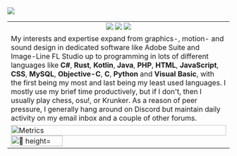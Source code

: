 <img src="https://telegra.ph/file/8c8d914d2d1c615fc30eb.jpg">
<table>
  <tr>
    <td align=center>
      <img src="https://hits.seeyoufarm.com/api/count/incr/badge.svg?url=https%3A%2F%2Fgithub.com%2FUWU-TEAM&icon=github.svg&icon_color=%23FFFFFF&title=hits&edge_flat=false">
      <img src="https://img.shields.io/github/followers/UWU-TEAM">
      <img src="https://img.shields.io/github/stars/UWU-TEAM?style=social">
    </td>
  </tr>
  <tr>
    <td>
      My interests and expertise expand from graphics-, motion- and sound design in dedicated software like Adobe Suite and Image-Line FL Studio up to programming in lots of different languages like <b>C#</b>, <b>Rust</b>, <b>Kotlin</b>, <b>Java</b>, <b>PHP</b>, <b>HTML</b>, <b>JavaScript</b>, <b>CSS</b>, <b>MySQL</b>, <b>Objective-C</b>, <b>C</b>, <b>Python</b> and <b>Visual Basic</b>, with the first
      being my most and last being my least used languages. I mostly use my brief time productively, but if I don't, then I usually play chess, osu!, or Krunker.
      As a reason of peer pressure, I generally hang around on Discord but maintain daily activity on my email inbox and a couple of other forums.
  </td>
</tr>
<tr>
  <td>
    <img src="https://github.com/UWU-TEAM/.github/blob/main/github-metrics.svg" alt="Metrics" width="100%">
    <img src="https://gist.githubusercontent.com/UntuKemeng/ea8e740bf8cb5432399ecbb3a04bc84f/raw/WeeboProfile.svg" width="49%"  align="top" alt="🦀 height="100%" />
  </td>
</tr>
<tr>
</table>
